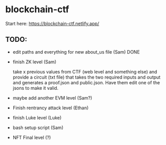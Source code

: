 # blockchain-ctf

Start here: https://blockchain-ctf.netlify.app/

## TODO:
- edit paths and everything for new about_us file (Sam) DONE

- finish ZK level (Sam)
  
   take x previous values from CTF (web level and something else) and provide a circuit (txt file) that takes the two required inputs and output and generates a proof.json and public.json. Have them edit one of the jsons to make it valid.

- maybe add another EVM level (Sam?)

- Finish rentrancy attack level (Ethan)

- finish Luke level (Luke)

- bash setup script (Sam)

- NFT Final level (?)
